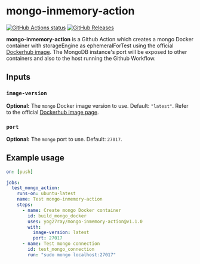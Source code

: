 # mongo-inmemory-action

[![GitHub Actions status](https://github.com/yog27ray/mongo-inmemory-action/workflows/mongo-inmemory-action%20CI/badge.svg)](https://github.com/yog27ray/mongo-inmemory-action/actions) [![GitHub Releases](https://img.shields.io/github/release/yog27ray/mongo-inmemory-action.svg)](https://github.com/yog27ray/mongo-inmemory-action/releases)

**mongo-inmemory-action** is a Github Action which creates a mongo Docker container with storageEngine as ephemeralForTest using the official [Dockerhub image](https://hub.docker.com/_/mongo). The MongoDB instance's port will be exposed to other containers and also to the host running the Github Workflow.

## Inputs

### `image-version`

**Optional:** The `mongo` Docker image version to use. Default: `"latest"`. Refer to the official [Dockerhub image page](https://hub.docker.com/_/mongo).

### `port`

**Optional:** The `mongo` port to use. Default: `27017`.

## Example usage

```yaml
on: [push]

jobs:
  test_mongo_action:
    runs-on: ubuntu-latest
    name: Test mongo-inmemory-action
    steps:
      - name: Create mongo Docker container
        id: build_mongo_docker
        uses: yog27ray/mongo-inmemory-action@v1.1.0
        with:
          image-version: latest
          port: 27017
      - name: Test mongo connection
        id: test_mongo_connection
        run: "sudo mongo localhost:27017"
```
